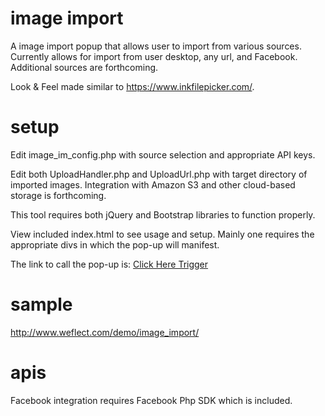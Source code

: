 image import
=====================
A image import popup that allows user to import from various sources. Currently allows for import from user desktop, any url, and Facebook.
Additional sources are forthcoming.

Look & Feel made similar to https://www.inkfilepicker.com/.

setup
=====
Edit image_im_config.php with source selection and appropriate API keys.

Edit both UploadHandler.php and UploadUrl.php with target directory of imported images. Integration with Amazon S3 and other cloud-based storage is forthcoming.

This tool requires both jQuery and Bootstrap libraries to function properly.

View included index.html to see usage and setup. Mainly one requires the appropriate divs in which the pop-up will manifest.
<div id="toPopup"> 
        <div class="closePopup"></div>
		<div id="popup_content"> <!--your content start-->
        </div> <!--your content end-->
     </div> <!--toPopup end-->
	<div class="loader"></div>
   	<div id="backgroundPopup"></div>

The link to call the pop-up is:
	<a href="#" class="topopup">Click Here Trigger</a>

sample
======
http://www.weflect.com/demo/image_import/

apis
====
Facebook integration requires Facebook Php SDK which is included.
